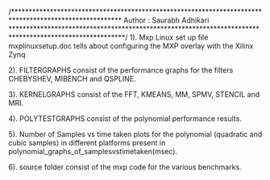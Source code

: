 /*******************************************************************************************************
Author : Saurabh Adhikari 
********************************************************************************************************/
1). Mxp Linux set up file mxplinuxsetup.doc tells about configuring the MXP overlay with the Xilinx Zynq 

2). FILTERGRAPHS consist of the performance graphs for the filters CHEBYSHEV, MIBENCH and QSPLINE.

3). KERNELGRAPHS consist of the FFT, KMEANS, MM, SPMV, STENCIL and MRI. 

4). POLYTESTGRAPHS consist of the polynomial performance results.

5). Number of Samples vs time taken plots for the polynomial (quadratic and cubic samples) in different platforms present in polynomial_graphs_of_samplesvstimetaken(msec). 

6). source folder consist of the mxp code for the various benchmarks.
